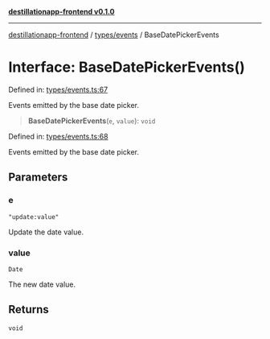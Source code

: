 [**destillationapp-frontend v0.1.0**](../../../README.md)

***

[destillationapp-frontend](../../../modules.md) / [types/events](../README.md) / BaseDatePickerEvents

# Interface: BaseDatePickerEvents()

Defined in: [types/events.ts:67](https://github.com/DestillApp/main/blob/ec2df52a50a22efb35f12a0243274f6d03fbca52/frontend/src/types/events.ts#L67)

Events emitted by the base date picker.

> **BaseDatePickerEvents**(`e`, `value`): `void`

Defined in: [types/events.ts:68](https://github.com/DestillApp/main/blob/ec2df52a50a22efb35f12a0243274f6d03fbca52/frontend/src/types/events.ts#L68)

Events emitted by the base date picker.

## Parameters

### e

`"update:value"`

Update the date value.

### value

`Date`

The new date value.

## Returns

`void`
